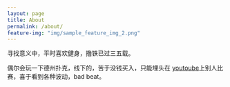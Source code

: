 ```yaml
---
layout: page
title: About
permalink: /about/
feature-img: "img/sample_feature_img_2.png"
---
```


寻找意义中，平时喜欢健身，撸铁已过三五载。

偶尔会玩一下德州扑克，线下的，苦于没钱买入，只能埋头在 [youtoube](http://youtoube.com)上别人比赛，喜于看到各种波动，bad beat。

